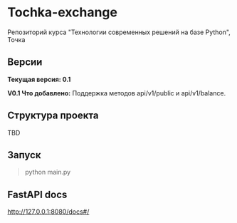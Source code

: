 # Tochka-exchange
Репозиторий курса "Технологии современных решений на базе Python", Точка

## Версии
**Текущая версия: 0.1**

**V0.1 Что добавлено:** Поддержка методов api/v1/public и api/v1/balance.

## Структура проекта
TBD

## Запуск
> python main.py

## FastAPI docs

http://127.0.0.1:8080/docs#/